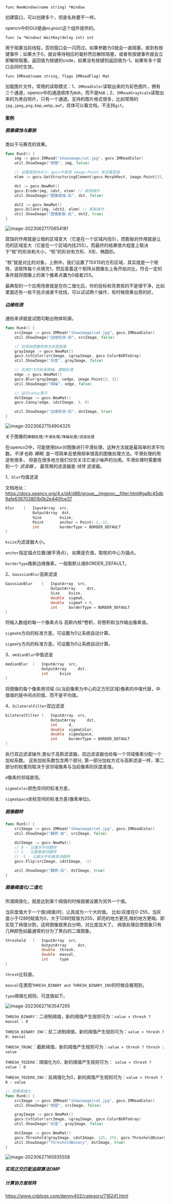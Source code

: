 `func NewWindow(name string) *Window`

创建窗口，可以创建多个，但是名称要不一样。

opencv中的GUI是由`HighGUI`这个组件提供的。

`func (w *Window) WaitKey(delay int) int`

用于阻塞当前线程，否则窗口会一闪而过。如果参数为0就会一直阻塞，直到有按键事件；如果大于0，就会等待相应的毫秒然后解除阻塞，或者有按键事件就会立即解除阻塞。返回值为按键的code，如果没有按键则返回值为-1。如果有多个窗口会同时生效。

`func IMRead(name string, flags IMReadFlag) Mat`

加载图片文件。常用的读取模式：1、`IMReadColor`读取出来的为彩色图片，拥有三个通道，opencv中的通道顺序为`BGR`，而不是`RGB`；2、`IMReadGrayScale`读取出来的为黑白照片，只有一个通道。支持的图片格式很多，比如常用的`jpg,jpeg,png,bmp,webp,awf`，具体可以看文档，不支持`gif`。

#### 案例

##### 图像腐蚀与膨胀

类似于马赛克的效果。

```go
func Run3() {
	img := gocv.IMRead("showimage/cat.jpg", gocv.IMReadColor)
	util.ShowImage("原图", img, false)

	// 设置腐蚀块大小，gocv中使用 image.Point 来设置宽高
	elem := gocv.GetStructuringElement(gocv.MorphRect, image.Point{15, 15})

	dst := gocv.NewMat()
	gocv.Erode(img, &dst, elem) // 腐蚀操作
	util.ShowImage("图像腐蚀-后", dst, false)

	dst2 := gocv.NewMat()
	gocv.Dilate(img, &dst2, elem) // 膨胀操作
	util.ShowImage("图像膨胀-后", dst2, true)
}
```

![image-20230627170654181](D:\dev\php\magook\trunk\server\md\img\image-20230627170654181.png)

腐蚀的作用就是让暗的区域变大（它是在一个区域内找0），而膨胀的作用就是让亮的区域变大（它是在一个区域内找255）。而最终的结果很大程度上取决于“核”的形状和大小，“核”的形状有方形、X形、椭圆形。

“核”就是对比的对象，上例中，我们设置了15X15的方形区域，其实就是一个矩阵，该矩阵每个点填充1，然后拿着这个矩阵从图像左上角开始对比，符合一定的条件就将图像上的某个像素点置为0或者255。

最典型的一个应用场景就是在你二值化后，你的目标和背景抠的不是很干净，比如里面还有一些干扰点或者干扰线，可以试试两个操作，有时候效果出奇的好。



##### 边缘检测

通俗来讲就是试图勾勒出物体轮廓。

```go
func Run4() {
	srcImage := gocv.IMRead("showimage/cat.jpg", gocv.IMReadColor)
	util.ShowImage("边缘检测-前", srcImage, false)

	// 将原始图像转换为灰度图像
	grayImage := gocv.NewMat()
	gocv.CvtColor(srcImage, &grayImage, gocv.ColorBGRToGray)
	util.ShowImage("灰度", grayImage, false)

	// 先用3*3内核来降噪，模糊处理
	edge := gocv.NewMat()
	gocv.Blur(grayImage, &edge, image.Point{3, 3})
	util.ShowImage("降噪", edge, false)

	// 运行canny算子
	dstImage := gocv.NewMat()
	gocv.Canny(edge, &dstImage, 3, 9)

	util.ShowImage("边缘检测-后", dstImage, true)
}
```

![image-20230627154904325](D:\dev\php\magook\trunk\server\md\img\image-20230627154904325.png)

关于图像的`模糊处理/平滑处理/降噪处理/滤波处理`

在opencv2中，可能使用blur对图像进行平滑处理，这种方法就是最简单的求平均数。*平滑* 也称 *模糊*, 是一项简单且使用频率很高的图像处理方法。平滑处理的用途有很多， 但是在很多地方我们仅仅关注它减少噪声的功用。平滑处理时需要用到一个 *滤波器* 。 最常用的滤波器是 *线性* 滤波器。

1、`blur`均值滤波

文档地址：https://docs.opencv.org/4.x/d4/d86/group__imgproc__filter.html#ga8c45db9afe636703801b0b2e440fce37

```c++
blur	(	InputArray 	src,
            OutputArray  dst,
            Size 		ksize,
            Point 		anchor = Point(-1,-1),
            int 		borderType = BORDER_DEFAULT 
)	
```

`ksize`为滤波器大小。

`anchor`指定锚点位置(被平滑点)， 如果是负值，取核的中心为锚点。

`borderType`推断边缘像素，一般取默认值BORDER_DEFAULT。

2、`GaussianBlur`高斯滤波

```c++
GaussianBlur	(	InputArray 	src,
                    OutputArray 	dst,
                    Size 	ksize,
                    double 	sigmaX,
                    double 	sigmaY = 0,
                    int 	borderType = BORDER_DEFAULT 
)	
```

将输入数组的每一个像素点与 高斯内核*卷积，将卷积和当作输出像素值。

`sigmaX`x方向的标准方差。可设置为0让系统自动计算。

`sigmaY`y方向的标准方差。可设置为0让系统自动计算。

3、`medianBlur`中值滤波

```c++
medianBlur	(	InputArray 	src,
                OutputArray 	dst,
                int 	ksize 
)	
```

将图像的每个像素用邻域 (以当前像素为中心的正方形区域)像素的中值代替，中值值的是中间点的值，而不是平均值。

4、`bilateralFilter`双边滤波

```c++
bilateralFilter	(	InputArray 	src,
                    OutputArray 	dst,
                    int 	d,
                    double 	sigmaColor,
                    double 	sigmaSpace,
                    int 	borderType = BORDER_DEFAULT 
)	
```

执行双边滤波操作,类似于高斯滤波器，双边滤波器也给每一个邻域像素分配一个加权系数。 这些加权系数包含两个部分, 第一部分加权方式与高斯滤波一样，第二部分的权重则取决于该邻域像素与当前像素的灰度差值。

`d`像素的邻域直径。

`sigmaColor`颜色空间的标准方差。

`sigmaSpace`坐标空间的标准方差(像素单位)。

##### 图像翻转

```go
func Run5() {
	srcImage := gocv.IMRead("showimage/cat.jpg", gocv.IMReadColor)
	util.ShowImage("翻转-前", srcImage, false)

	dstImage := gocv.NewMat()
	// 0 - 沿着水平线翻转
	// 1 - 沿着垂直线翻转
	// -1 - 沿着水平和垂直线翻转
	gocv.Flip(srcImage, &dstImage, -1)

	util.ShowImage("翻转-后", dstImage, true)
}
```

##### 图像阈值化/二值化

所谓阈值化，就是达到某个阈值的时候就被设置为另外一个值。

当灰度值大于一个值(阀值)时，让其成为一个大的值。 比如:灰度在0-255，当灰度小于128时赋值为0，大于128时赋值为255，即亮的地方更亮,暗的地方更暗。即实现了阀值分割，这样图像就黑白分明，对比度加大了。 阀值处理后使图象只有几种颜色如最通常的分为了黑白的二值图象。

```c++
threshold	(	InputArray 	src,
                OutputArray 	dst,
                double 	thresh,
                double 	maxval,
                int 	type 
)	
```

`thresh`比较直。

`maxval`在类型`THRESH_BINARY and THRESH_BINARY_INV`的时候会被用到。

`type`阈值化规则，可选值如下。

![image-20230627163547295](D:\dev\php\magook\trunk\server\md\img\image-20230627163547295.png)

`THRESH_BINARY`：二进制阈值，新的阈值产生规则可为：`value > thresh ? maxval : 0`

`THRESH_BINARY INV`：反二进制阈值，新的阈值产生规则可为：`value > thresh ? 0: maxval `

`THRESH_TRUNC`：截断阈值，新的阈值产生规则可为：`value > thresh ? thresh : value`

`THRESH_TOZERO`：阈值化为0，新的阈值产生规则可为：` value > thresh ? value : 0`

`THRESH_TOZERO_INV`：反阈值化为0，新的阈值产生规则可为：`value > thresh ? 0 : value`

```go
// 图像阈值化
func Run6() {
	srcImage := gocv.IMRead("showimage/cat.jpg", gocv.IMReadColor)
	util.ShowImage("原图", srcImage, false)

	grayImage := gocv.NewMat()
	gocv.CvtColor(srcImage, &grayImage, gocv.ColorBGRToGray)
	util.ShowImage("灰度", grayImage, false)

	dstImage := gocv.NewMat()
	gocv.Threshold(grayImage, &dstImage, 125, 255, gocv.ThresholdBinary)
	util.ShowImage("ThresholdBinary", dstImage, true)
}
```

![image-20230627165935558](D:\dev\php\magook\trunk\server\md\img\image-20230627165935558.png)



##### 实现正交匹配追踪算法OMP

##### 计算协方差矩阵



https://www.cnblogs.com/denny402/category/716241.html